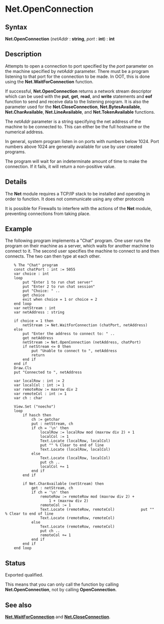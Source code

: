 
# Net.OpenConnection

## Syntax
**Net.OpenConnection** (_netAddr_ : **string**, _port_ : **int**) : **int**

## Description
Attempts to open a connection to port specified by the _port_ parameter on the machine specified by _netAddr_ parameter. There must be a program listening to that port for the connection to be made. In OOT, this is done using the **Net.WaitForConnection** function.

If successful, **Net.OpenConnection** returns a network stream descriptor which can be used with the **put**, **get**, **read**, and **write** statements and **eof** function to send and receive data to the listening program. It is also the parameter used for the **Net.CloseConnection**, **Net.BytesAvailable**, **Net.CharAvailable**, **Net.LineAvailable**, and **Net.TokenAvailable** functions.

The _netAddr_ parameter is a string specifying the net address of the machine to be connected to. This can either be the full hostname or the numerical address.

In general, system program listen in on ports with numbers below 1024. Port numbers above 1024 are generally available for use by user created programs.

The program will wait for an indeterminate amount of time to make the connection. If it fails, it will return a non-positive value.


## Details
The **Net** module requires a TCP/IP stack to be installed and operating in order to function. It does not communicate using any other protocols

It is possible for Firewalls to interfere with the actions of the **Net** module, preventing connections from taking place.


## Example
The following program implements a "Chat" program. One user runs the program on their machine as a server, which waits for another machine to connect to it. The second user specifies the machine to connect to and then connects. The two can then type at each other.

        % The "Chat" program
        const chatPort : int := 5055
        var choice : int
        loop
            put "Enter 1 to run chat server"
            put "Enter 2 to run chat session"
            put "Choice: " ..
            get choice
            exit when choice = 1 or choice = 2
        end loop
        var netStream : int
        var netAddress : string
        
        if choice = 1 then
            netStream := Net.WaitForConnection (chatPort, netAddress)
        else
            put "Enter the address to connect to: " ..
            get netAddress
            netStream := Net.OpenConnection (netAddress, chatPort)
            if netStream <= 0 then
                put "Unable to connect to ", netAddress
                return
            end if
        end if
        Draw.Cls
        put "Connected to ", netAddress
        
        var localRow : int := 2
        var localCol : int := 1
        var remoteRow := maxrow div 2
        var remoteCol : int := 1
        var ch : char
        
        View.Set ("noecho")
        loop
            if hasch then
                ch := getchar
                put : netStream, ch
                if ch = '\n' then
                    localRow := localRow mod (maxrow div 2) + 1
                    localCol := 1
                    Text.Locate (localRow, localCol)
                    put "" % Clear to end of line
                    Text.Locate (localRow, localCol)
                else
                    Text.Locate (localRow, localCol)
                    put ch ..
                    localCol += 1
                end if
            end if
        
            if Net.CharAvailable (netStream) then
                get : netStream, ch
                if ch = '\n' then
                    remoteRow := remoteRow mod (maxrow div 2) +
                        1 + (maxrow div 2)
                    remoteCol := 1
                    Text.Locate (remoteRow, remoteCol)            put ""  % Clear to end of line
                    Text.Locate (remoteRow, remoteCol)
                else
                    Text.Locate (remoteRow, remoteCol)
                    put ch ..
                    remoteCol += 1
                end if
            end if
        end loop
## Status
Exported qualified.

This means that you can only call the function by calling **Net.OpenConnection**, not by calling **OpenConnection**.


## See also
**[Net.WaitForConnection](net_waitforconnection.html)** and **[Net.CloseConnection](net_closeconnection.html)**.

